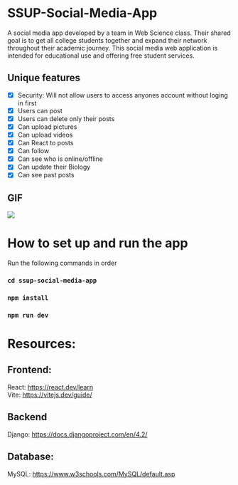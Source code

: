 # SSUP-Social-Media-App
A social media app developed by a team in Web Science class. Their shared goal is to get all college students together and expand their network throughout their academic journey. This social media web application is intended for educational use and offering free student services.

## Unique features
- [x] Security: Will not allow users to access anyones account without loging in first
- [x] Users can post
- [x] Users can delete only their posts
- [x] Can upload pictures
- [x] Can upload videos
- [x] Can React to posts
- [x] Can follow
- [x] Can see who is online/offline
- [x] Can update their Biology
- [x] Can see past posts    
## GIF
![](http://g.recordit.co/iL1YGW24yN.gif)

# How to set up and run the app
Run the following commands in order
### `cd ssup-social-media-app`
### `npm install`
### `npm run dev`

# Resources:
## Frontend:
React: https://react.dev/learn \
Vite: https://vitejs.dev/guide/

## Backend
Django: https://docs.djangoproject.com/en/4.2/

## Database:
MySQL: https://www.w3schools.com/MySQL/default.asp

